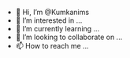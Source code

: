 - 👋 Hi, I’m @Kumkanims
- 👀 I’m interested in ...
- 🌱 I’m currently learning ...
- 💞️ I’m looking to collaborate on ...
- 📫 How to reach me ...

<!---
Kumkanims/Kumkanims is a ✨ special ✨ repository because its `README.md` (this file) appears on your GitHub profile.
You can click the Preview link to take a look at your changes.
--->
